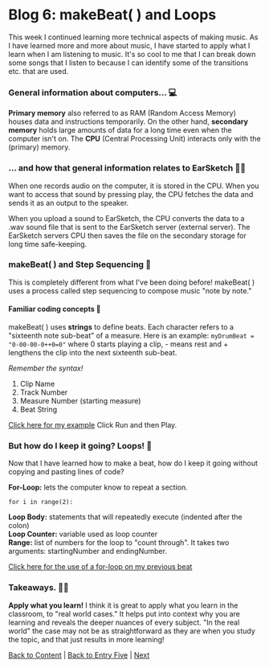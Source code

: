 # Blog 6: makeBeat( ) and Loops
This week I continued learning more technical aspects of making music. As I have learned more and more about music, I have started to apply what I learn when I am listening to music. It's so cool to me that I can break down some songs that I listen to because I can identify some of the transitions etc. that are used. 

### General information about computers... 💻
**Primary memory** also referred to as RAM (Random Access Memory) houses data and instructions temporarily. On the other hand, **secondary memory** holds large amounts of data for a long time even when the computer isn't on. The **CPU** (Central Processing Unit) interacts only with the (primary) memory. 

### ... and how that general information relates to EarSketch 👂🏽
When one records audio on the computer, it is stored in the CPU. When you want to access that sound by pressing play, the CPU fetches the data and sends it as an output to the speaker. 

When you upload a sound to EarSketch, the CPU converts the data to a .wav sound file that is sent to the EarSketch server (external server). The EarSketch servers CPU then saves the file on the secondary storage for long time safe-keeping. 

### makeBeat( ) and Step Sequencing 🥁
This is completely different from what I've been doing before! makeBeat( ) uses a process called step sequencing to compose music "note by note." 

#### Familiar coding concepts 🥳
makeBeat( ) uses **strings** to define beats. Each  character refers to a "sixteenth note sub-beat" of a measure. Here is an example: `myDrumBeat = "0-00-00-0++0=0"`  where 0 starts playing a clip, - means rest and + lengthens the clip into the next sixteenth sub-beat. 

*Remember the syntax!* 
1. Clip Name
2. Track Number
3. Measure Number (starting measure)
4. Beat String 

[Click here for my example](https://earsketch.gatech.edu/earsketch2/#?sharing=lm2Nf8-eCkDMF1XI7U4dXw) Click Run and then Play. 

### But how do I keep it going? Loops! 🔁
Now that I have learned how to make a beat, how do I keep it going without copying and pasting lines of code?

**For-Loop:** lets the computer know to repeat a section. 

`for i in range(2):`

**Loop Body:** statements that will repeatedly execute (indented after the colon)<br>
**Loop Counter:** variable used as loop counter <br>
**Range:** list of numbers for the loop to "count through". It takes two arguments: startingNumber and endingNumber. 

[Click here for the use of a for-loop on my previous beat](https://earsketch.gatech.edu/earsketch2/#?sharing=Vl3OIlXC2ZkkAKZorfubZQ)

### Takeaways. ✍🏽

**Apply what you learn!** I think it is great to apply what you learn in the classroom, to "real world cases." It helps put into context why you are learning and reveals the deeper nuances of every subject. "In the real world" the case may not be as straightforward as they are when you study the topic, and that just results in more learning!

[Back to Content](../README.md) 
|
[Back to Entry Five](entry-five.md)
|
[Next](entry-seven.md)

